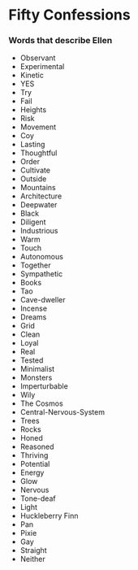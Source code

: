 <h1>Fifty Confessions</h1>
<h3>Words that describe Ellen</h3>

<ul>
<li>Observant</li>
<li>Experimental</li>
<li>Kinetic</li>
<li>YES</li>
<li>Try</li>
<li>Fail</li>
<li>Heights</li>
<li>Risk</li>
<li>Movement</li>
<li>Coy</li>
<li>Lasting</li>
<li>Thoughtful</li>
<li>Order</li>
<li>Cultivate</li>
<li>Outside</li>
<li>Mountains</li>
<li>Architecture</li>
<li>Deepwater</li>
<li>Black</li>
<li>Diligent</li>
<li>Industrious</li>
<li>Warm</li>
<li>Touch</li>
<li>Autonomous</li>
<li>Together</li>
<li>Sympathetic</li>
<li>Books</li>
<li>Tao</li>
<li>Cave-dweller</li>
<li>Incense</li>
<li>Dreams</li>
<li>Grid</li>
<li>Clean</li>
<li>Loyal</li>
<li>Real</li>
<li>Tested</li>
<li>Minimalist</li>
<li>Monsters</li>
<li>Imperturbable</li>
<li>Wily</li>
<li>The Cosmos</li>
<li>Central-Nervous-System</li>
<li>Trees</li>
<li>Rocks</li>
<li>Honed</li>
<li>Reasoned</li>
<li>Thriving</li>
<li>Potential</li>
<li>Energy</li>
<li>Glow</li>
<li>Nervous</li>
<li>Tone-deaf</li>
<li>Light</li>
<li>Huckleberry Finn</li>
<li>Pan</li>
<li>Pixie</li>
<li>Gay</li>
<li>Straight</li>
<li>Neither</li>
</ul>
